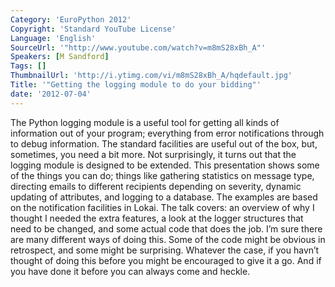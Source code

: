```yaml
---
Category: 'EuroPython 2012'
Copyright: 'Standard YouTube License'
Language: 'English'
SourceUrl: '"http://www.youtube.com/watch?v=m8mS28xBh_A"'
Speakers: [M Sandford]
Tags: []
ThumbnailUrl: 'http://i.ytimg.com/vi/m8mS28xBh_A/hqdefault.jpg'
Title: '"Getting the logging module to do your bidding"'
date: '2012-07-04'
---
```

The Python logging module is a useful tool for getting all kinds of
information out of your program; everything from error notifications through
to debug information. The standard facilities are useful out of the box, but,
sometimes, you need a bit more. Not surprisingly, it turns out that the
logging module is designed to be extended. This presentation shows some of the
things you can do; things like gathering statistics on message type, directing
emails to different recipients depending on severity, dynamic updating of
attributes, and logging to a database. The examples are based on the
notification facilities in Lokai. The talk covers: an overview of why I
thought I needed the extra features, a look at the logger structures that need
to be changed, and some actual code that does the job. I’m sure there are many
different ways of doing this. Some of the code might be obvious in retrospect,
and some might be surprising. Whatever the case, if you havn’t thought of
doing this before you might be encouraged to give it a go. And if you have
done it before you can always come and heckle.

